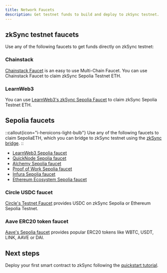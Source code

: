 ```yaml
---
title: Network Faucets
description: Get testnet funds to build and deploy to zkSync testnet.
---
```

## zkSync testnet faucets

Use any of the following faucets to get funds directly on zkSync testnet:

### Chainstack

[Chainstack Faucet](https://faucet.chainstack.com/zksync-testnet-faucet) is an easy to use Multi-Chain Faucet. You can
use Chainstack Faucet to claim zkSync Sepolia Testnet ETH.

### LearnWeb3

You can use [LearnWeb3's zkSync Sepolia Faucet](https://learnweb3.io/faucets/zksync_sepolia/) to claim zkSync Sepolia
Testnet ETH.

## Sepolia faucets

::callout{icon="i-heroicons-light-bulb"}
Use any of the following faucets to claim SepoliaETH, which you can bridge to zkSync testnet using the [zkSync
bridge](https://portal.zksync.io/bridge/?network=sepolia).
::

- [LearnWeb3 Sepolia faucet](https://learnweb3.io/faucets/sepolia)
- [QuickNode Sepolia faucet](https://faucet.quicknode.com/ethereum/sepolia)
- [Alchemy Sepolia faucet](https://sepoliafaucet.com/)
- [Proof of Work Sepolia faucet](https://sepolia-faucet.pk910.de/)
- [Infura Sepolia faucet](https://www.infura.io/faucet/sepolia/)
- [Ethereum Ecosystem Sepolia faucet](https://www.ethereum-ecosystem.com/faucets/ethereum-sepolia)

### Circle USDC faucet

[Circle's Testnet Faucet](https://faucet.circle.com/) provides USDC on zkSync Sepolia or Ethereum
Sepolia Testnet.

### Aave ERC20 token faucet

[Aave's Sepolia faucet](https://staging.aave.com/faucet/) provides popular ERC20 tokens like
WBTC, USDT, LINK, AAVE or DAI.

## Next steps

Deploy your first smart contract to zkSync following the [quickstart tutorial](quickstart).
